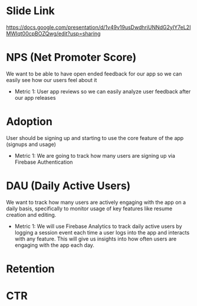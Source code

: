 # Slide Link 
https://docs.google.com/presentation/d/1v49v19usDwdhriUNNdG2yIY7eL2IMWIqt00cpBOZQwg/edit?usp=sharing 

# NPS (Net Promoter Score)
We want to be able to have open ended feedback for our app so we can easily see how our users feel about it
- Metric 1: User app reviews so we can easily analyze user feedback after our app releases

# Adoption
User should be signing up and starting to use the core feature of the app (signups and usage)
- Metric 1: We are going to track how many users are signing up via Firebase Authentication

# DAU (Daily Active Users)
We want to track how many users are actively engaging with the app on a daily basis, specifically to monitor usage of key features like resume creation and editing.
- Metric 1: We will use Firebase Analytics to track daily active users by logging a session event each time a user logs into the app and interacts with any feature.
            This will give us insights into how often users are engaging with the app each day.

# Retention

# CTR 
